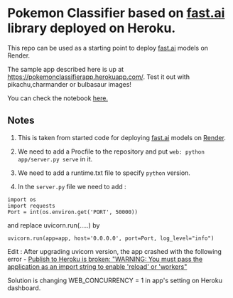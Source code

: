 # Pokemon Classifier based on [fast.ai](https://www.fast.ai) library deployed on Heroku.

This repo can be used as a starting point to deploy [fast.ai](https://github.com/fastai/fastai) models on Render.

The sample app described here is up at https://pokemonclassifierapp.herokuapp.com/. Test it out with pikachu,charmander or bulbasaur images!

You can check the notebook [here.](https://gist.github.com/sachinchaturvedi93/33428a6fcc80ae6e75da81078d36fbd3)

## Notes

1. This is taken from started code for deploying [fast.ai](https://www.fast.ai) models on [Render](https://github.com/render-examples/fastai-v3).

2. We need to add a Procfile to the repository and put `web: python app/server.py serve` in it.

3. We need to add a runtime.txt file to specify `python` version.

4. In the `server.py` file we need to add : 
``` 
import os 
import requests
Port = int(os.environ.get('PORT', 50000))
```
and replace uvicorn.run(.....) by
```
uvicorn.run(app=app, host='0.0.0.0', port=Port, log_level="info")
```
Edit : After upgrading uvicorn version, the app crashed with the following error - 
[Publish to Heroku is broken: "WARNING: You must pass the application as an import string to enable 'reload' or 'workers"](https://github.com/simonw/datasette/issues/633)

Solution is changing WEB_CONCURRENCY = 1 in app's setting on Heroku dashboard.
